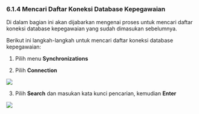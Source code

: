 ### **6.1.4 Mencari Daftar Koneksi Database Kepegawaian**

Di dalam bagian ini akan dijabarkan mengenai proses untuk mencari daftar koneksi database kepegawaian yang sudah dimasukan sebelumnya.

Berikut ini langkah-langkah untuk mencari daftar koneksi database kepegawaian:

1. Pilih menu **Synchronizations**

2. Pilih **Connection**

![](media/b05c34f116982ad9baeb74c3b3695f67.png)

3. Pilih **Search** dan masukan kata kunci pencarian, kemudian **Enter**

![](media/000102d5fcdbfc947a65dd9359b0561a.jpg)